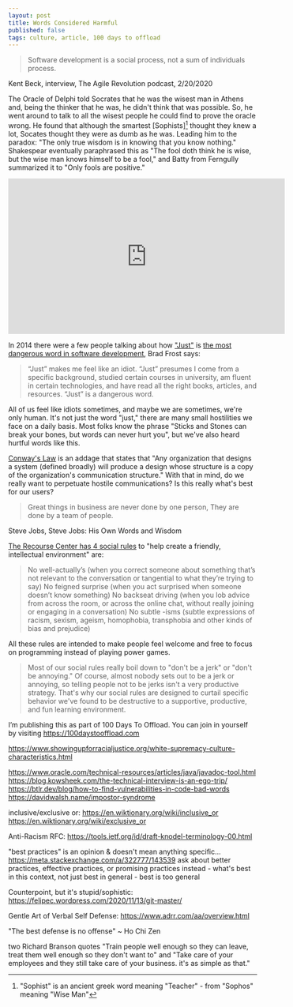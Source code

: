```yaml
---
layout: post
title: Words Considered Harmful
published: false
tags: culture, article, 100 days to offload
---
```


> Software development is a social process, not a sum of individuals process.

Kent Beck, interview, The Agile Revolution podcast, 2/20/2020

The Oracle of Delphi told Socrates that he was the wisest
man in Athens and, being the thinker that he was, he didn't think that was
possible. So, he went around to talk to all the wisest people he could find to
prove the oracle wrong. He found that although the smartest [Sophists][^1]
thought they knew a lot, Socates thought they were as dumb as he was. Leading
him to the paradox: "The only true wisdom is in knowing that you know nothing."
Shakespear eventually paraphrased this as "The fool doth think he is wise, but the wise man
knows himself to be a fool," and Batty from Ferngully summarized it to "Only fools are positive."

<iframe width="560" height="315" src="https://www.youtube.com/embed/d8zSpV7b_oo" title="YouTube video player" frameborder="0" allow="accelerometer; autoplay; clipboard-write; encrypted-media; gyroscope; picture-in-picture" allowfullscreen></iframe>

In 2014 there were a few people talking about how ["Just"][1] is [the most
dangerous word in software development][2], Brad Frost says:

> “Just” makes me feel like an idiot. “Just” presumes I come from a specific
> background, studied certain courses in university, am fluent in certain
> technologies, and have read all the right books, articles, and resources.
> “Just” is a dangerous word.


All of us feel like idiots sometimes, and maybe we are sometimes, we're only human.
It's not just the word "just," there are many small hostilities we face on a daily basis.
Most folks know the phrase "Sticks and Stones can break your bones, but words can never hurt you", but we've also heard hurtful words like this.

[Conway's Law][3] is an addage that states that "Any organization that designs
a system (defined broadly) will produce a design whose structure is a copy of
the organization's communication structure." With that in mind, do we really want to perpetuate
hostile communications? Is this really what's best for our users?


> Great things in business are never done by one person, They are done by a team of people.

Steve Jobs, Steve Jobs: His Own Words and Wisdom


[The Recourse Center has 4 social rules][4] to "help create a friendly, intellectual environment" are:

> No well-actually’s (when you correct someone about something that’s not relevant to the conversation or tangential to what they’re trying to say)
> No feigned surprise (when you act surprised when someone doesn’t know something)
> No backseat driving (when you lob advice from across the room, or across the online chat, without really joining or engaging in a conversation)
> No subtle -isms (subtle expressions of racism, sexism, ageism, homophobia, transphobia and other kinds of bias and prejudice)

All these rules are intended to make people feel welcome and free to focus on programming instead of playing power games.

> Most of our social rules really boil down to "don't be a jerk" or "don't be
> annoying." Of course, almost nobody sets out to be a jerk or annoying, so
> telling people not to be jerks isn't a very productive strategy. That's why
> our social rules are designed to curtail specific behavior we've found to be
> destructive to a supportive, productive, and fun learning environment.



I’m publishing this as part of 100 Days To Offload. You can join in yourself by
visiting <https://100daystooffload.com>

<!-- footnotes -->
[^1]: "Sophist" is an ancient greek word meaning "Teacher" - from "Sophos"
  meaning "Wise Man"

<!-- links -->
[1]: https://the-pastry-box-project.net/brad-frost/2014-january-28
[2]: https://alistapart.com/blog/post/the-most-dangerous-word-in-software-development/
[3]: http://www.catb.org/jargon/html/C/Conways-Law.html
[4]: https://www.recurse.com/manual#sub-sec-social-rules

<!-- unincorporated -->
https://www.showingupforracialjustice.org/white-supremacy-culture-characteristics.html


https://www.oracle.com/technical-resources/articles/java/javadoc-tool.html
https://blog.kowsheek.com/the-technical-interview-is-an-ego-trip/
https://btlr.dev/blog/how-to-find-vulnerabilities-in-code-bad-words
https://davidwalsh.name/impostor-syndrome

inclusive/exclusive or:
https://en.wiktionary.org/wiki/inclusive_or
https://en.wiktionary.org/wiki/exclusive_or

Anti-Racism RFC:
https://tools.ietf.org/id/draft-knodel-terminology-00.html





"best practices" is an opinion & doesn't mean anything specific... https://meta.stackexchange.com/a/322777/143539
ask about better practices, effective practices, or promising practices instead - what's best in this context, not just best in general - best is too general


Counterpoint, but it's stupid/sophistic: https://felipec.wordpress.com/2020/11/13/git-master/


Gentle Art of Verbal Self Defense: https://www.adrr.com/aa/overview.html

"The best defense is no offense" ~ Ho Chi Zen

two Richard Branson quotes "Train people well enough so they can leave, treat them well enough so they don't want to" and "Take care of your employees and they still take care of your business. it's as simple as that."



